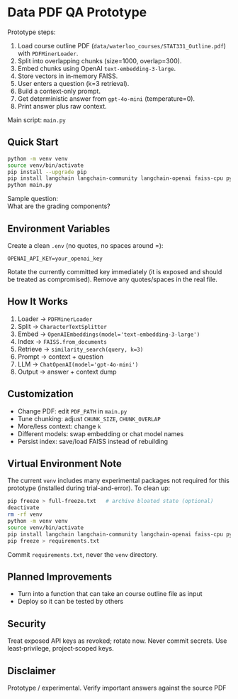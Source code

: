 # Data PDF QA Prototype

Prototype steps:
1. Load course outline PDF (`data/waterloo_courses/STAT331_Outline.pdf`) with `PDFMinerLoader`.
2. Split into overlapping chunks (size=1000, overlap=300).
3. Embed chunks using OpenAI `text-embedding-3-large`.
4. Store vectors in in‑memory FAISS.
5. User enters a question (k=3 retrieval).
6. Build a context‑only prompt.
7. Get deterministic answer from `gpt-4o-mini` (temperature=0).
8. Print answer plus raw context.

Main script: `main.py`

## Quick Start

```bash
python -m venv venv
source venv/bin/activate
pip install --upgrade pip
pip install langchain langchain-community langchain-openai faiss-cpu python-dotenv
python main.py
```

Sample question:  
What are the grading components?

## Environment Variables

Create a clean `.env` (no quotes, no spaces around =):

```
OPENAI_API_KEY=your_openai_key
```

Rotate the currently committed key immediately (it is exposed and should be treated as compromised). Remove any quotes/spaces in the real file.

## How It Works

1. Loader -> `PDFMinerLoader`
2. Split -> `CharacterTextSplitter`
3. Embed -> `OpenAIEmbeddings(model='text-embedding-3-large')`
4. Index -> `FAISS.from_documents`
5. Retrieve -> `similarity_search(query, k=3)`
6. Prompt -> context + question
7. LLM -> `ChatOpenAI(model='gpt-4o-mini')`
8. Output -> answer + context dump

## Customization

- Change PDF: edit `PDF_PATH` in `main.py`
- Tune chunking: adjust `CHUNK_SIZE`, `CHUNK_OVERLAP`
- More/less context: change `k`
- Different models: swap embedding or chat model names
- Persist index: save/load FAISS instead of rebuilding

## Virtual Environment Note

The current `venv` includes many experimental packages not required for this prototype (installed during trial-and-error). To clean up:

```bash
pip freeze > full-freeze.txt   # archive bloated state (optional)
deactivate
rm -rf venv
python -m venv venv
source venv/bin/activate
pip install langchain langchain-community langchain-openai faiss-cpu python-dotenv
pip freeze > requirements.txt
```

Commit `requirements.txt`, never the `venv` directory.

## Planned Improvements

- Turn into a function that can take an course outline file as input
- Deploy so it can be tested by others

## Security

Treat exposed API keys as revoked; rotate now. Never commit secrets. Use least‑privilege, project‑scoped keys.

## Disclaimer

Prototype / experimental. Verify important answers against the source PDF
